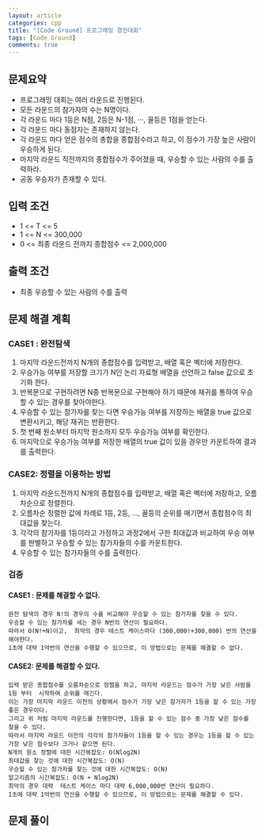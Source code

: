 ```yaml
---
layout: article
categories: cpp
title: "[Code Ground] 프로그래밍 경진대회"
tags: [Code Ground]
comments: true
---
```


## 문제요약
- 프로그래밍 대회는 여러 라운드로 진행된다.
- 모든 라운드의 참가자의 수는 N명이다.
- 각 라운드 마다 1등은 N점,  2등은 N-1점, ···, 꼴등은 1점을 얻는다.
- 각 라운드 마다 동점자는 존재하지 않는다.
- 각 라운드 마다 얻은 점수의 총합을 종합점수라고 하고, 이 점수가 가장 높은 사람이 우승하게 된다.
- 마지막 라운드 직전까지의 종합점수가 주어졌을 때, 우승할 수 있는 사람의 수를 출력하라.
- 공동 우승자가 존재할 수 있다.

## 입력 조건
- 1 <= T <= 5
- 1 <= N <= 300,000
- 0 <= 최종 라운드 전까지 종합점수 <= 2,000,000

## 출력 조건
- 최종 우승할 수 있는 사람의 수를 출력

## 문제 해결 계획
### CASE1 : 완전탐색
1. 마지막 라운드전까지 N개의 종합점수를 입력받고, 배열 혹은 벡터에 저장한다.
2. 우승가능 여부를 저장할 크기가 N인 논리 자료형 배열을 선언하고 false 값으로 초기화 한다.
3. 반복문으로 구현하려면 N중 반복문으로 구현해야 하기 때문에 재귀를 통하여 우승할 수 있는 경우를 찾아야한다.
4. 우승할 수 있는 참가자를 찾는 다면 우승가능 여부를 저장하는 배열을 true 값으로 변환시키고, 해당 재귀는 반환한다.
5. 첫 번째 원소부터 마지막 원소까지 모두 우승가능 여부를 확인한다.
6. 마지막으로 우승가능 여부를 저장한 배열의 true 값이 있을 경우만 카운트하여 결과를 출력한다.

### CASE2: 정렬을 이용하는 방법
1. 마지막 라운드전까지 N개의 종합점수를 입력받고, 배열 혹은 벡터에 저장하고, 오름차순으로 정렬한다.
2. 오름차순 정렬한 값에 차례로 1등, 2등, ..., 꼴등의 순위를 매기면서 종합점수의 최대값을 찾는다.
3. 각각의 참가자를 1등이라고 가정하고 과정2에서 구한 최대값과 비교하여 우승 여부를 판별하고 우승할 수 있는 참가자들의 수를 카운트한다.
4. 우승할 수 있는 참가자들의 수를 출력한다.


### 검증
#### CASE1 : 문제를 해결할 수 없다.
```
완전 탐색의 경우 N!의 경우의 수를 비교해야 우승할 수 있는 참가자를 찾을 수 있다.
우승할 수 있는 참가자를 세는 경우 N번의 연산이 필요하다.
따라서 O(N!+N)이고,  최악의 경우 테스트 케이스마다 (300,000!+300,000) 번의 연산을 해야한다.
1초에 대략 1억번의 연산을 수행할 수 있으므로, 이 방법으로는 문제를 해결할 수 없다.
```
#### CASE2: 문제를 해결할 수 있다.
```
입력 받은 종합점수를 오름차순으로 정렬을 하고, 마지막 라운드는 점수가 가장 낮은 사람을 1등 부터  시작하여 순위를 매긴다.
이는 가장 마지막 라운드 이전의 상황에서 점수가 가장 낮은 참가자가 1등을 할 수 있는 가장 좋은 경우이다.
그리고 위 처럼 마지막 라운드를 진행한다면, 1등을 할 수 있는 점수 중 가장 낮은 점수를 찾을 수 있다.
따라서 마지막 라운드 이전의 각각의 참가자들이 1등을 할 수 있는 경우는 1등을 할 수 있는 가장 낮은 점수보다 크거나 같으면 된다.
N개의 원소 정렬에 대한 시간복잡도: O(Nlog2N)
최대값을 찾는 것에 대한 시간복잡도: O(N)
우승할 수 있는 참가자를 찾는 것에 대한 시간복잡도: O(N)
알고리즘의 시간복잡도: O(N + Nlog2N)
최악의 경우 대략  테스트 케이스 마다 대략 6,000,000번 연산이 필요하다.
1초에 대략 1억번의 연산을 수행할 수 있으므로, 이 방법으로는 문제를 해결할 수 있다.
```

## 문제 풀이
<script src="https://gist.github.com/junne47/f7cd5db1b636e72da7c3e6de24b1b912.js"></script>
